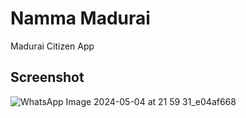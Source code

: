 # Namma Madurai

Madurai Citizen App

## Screenshot

![WhatsApp Image 2024-05-04 at 21 59 31_e04af668](https://github.com/SudVig/Namma-Madurai/assets/96943194/89f25445-183f-4f41-b3af-314f1be2d951)

